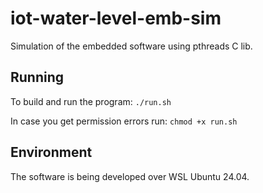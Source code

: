# iot-water-level-emb-sim

Simulation of the embedded software using pthreads C lib.

## Running

To build and run the program:
`./run.sh`

In case you get permission errors run:
`chmod +x run.sh`

## Environment
The software is being developed over WSL Ubuntu 24.04.